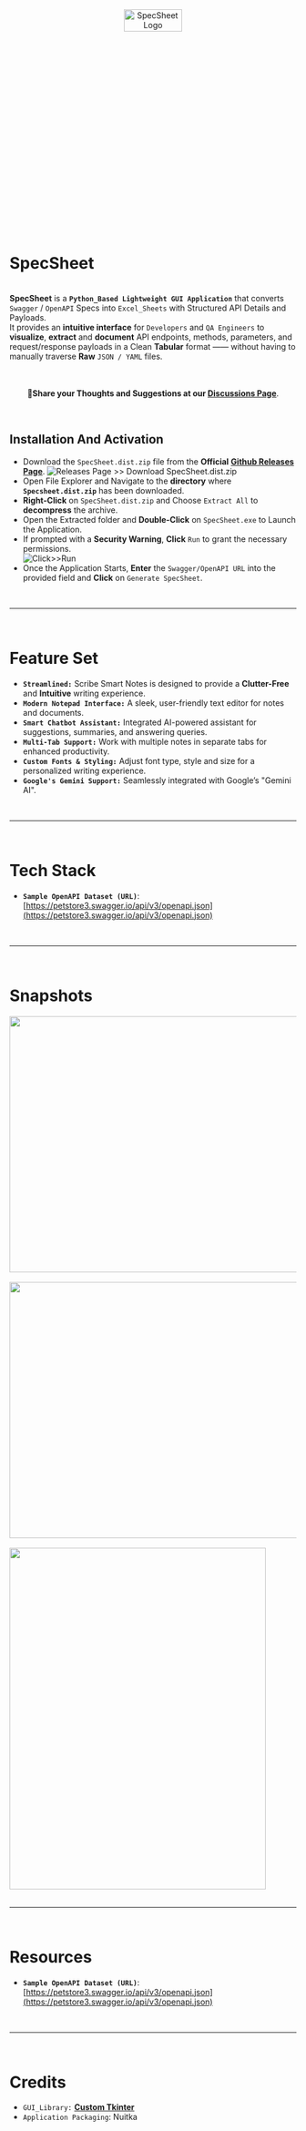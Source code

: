 <div align="center">
   <img src="https://github.com/user-attachments/assets/322f81b8-3629-43bf-bde9-f312df7b5823" alt="SpecSheet Logo" width="45%" height="10%">
</div>

# SpecSheet
   <br>**SpecSheet** is a **`Python_Based Lightweight GUI Application`** that converts `Swagger` / `OpenAPI` Specs into `Excel_Sheets` with Structured API Details and Payloads.<br>
   It provides an **intuitive interface** for `Developers` and `QA Engineers` to **visualize**, **extract** and **document** API endpoints, methods, parameters, and request/response payloads in a Clean **Tabular** format —— without having to manually traverse **Raw** `JSON / YAML` files.
<br>
<br>
<br>

<div align="center">
  
**📌Share your Thoughts and Suggestions at our [Discussions Page](https://github.com/Yashvant-Chhapwale/SpecSheet-Swagger_To_Excel_Converter/discussions/1)**.
</div>
<br>

## Installation And Activation
- Download the `SpecSheet.dist.zip` file from the **Official** [**Github Releases Page**](https://github.com/Yashvant-Chhapwale/SpecSheet-Swagger_To_Excel_Converter/releases/tag/v1.0.0).
  ![Releases Page >> Download `SpecSheet.dist.zip`](https://github.com/user-attachments/assets/8949edb7-3c67-4872-a301-7935f4ffe873)<br>
- Open File Explorer and Navigate to the **directory** where **`Specsheet.dist.zip`** has been downloaded.
- **Right-Click** on `SpecSheet.dist.zip` and Choose `Extract All` to **decompress** the archive.
- Open the Extracted folder and **Double-Click** on `SpecSheet.exe` to Launch the Application.
- If prompted with a **Security Warning**, **Click** `Run` to grant the necessary permissions.<br>
  ![Click>>Run](https://github.com/user-attachments/assets/d551337e-58ea-4628-9176-8eefc762c40c)<br>
- Once the Application Starts, **Enter** the `Swagger/OpenAPI URL` into the provided field and **Click** on `Generate SpecSheet`.
<br>

---
<br>

# Feature Set
- **`Streamlined:`** Scribe Smart Notes is designed to provide a **Clutter-Free** and **Intuitive** writing experience.
- **`Modern Notepad Interface:`** A sleek, user-friendly text editor for notes and documents.
- **`Smart Chatbot Assistant:`** Integrated AI-powered assistant for suggestions, summaries, and answering queries.
- **`Multi-Tab Support:`** Work with multiple notes in separate tabs for enhanced productivity.
- **`Custom Fonts & Styling:`** Adjust font type, style and size for a personalized writing experience.
- **`Google's Gemini Support:`** Seamlessly integrated with Google’s "Gemini AI".
<br>

---
<br>

# Tech Stack
- **`Sample OpenAPI Dataset (URL)`**: [https://petstore3.swagger.io/api/v3/openapi.json](https://petstore3.swagger.io/api/v3/openapi.json)
<br>

---
<br>

# Snapshots
<img src="https://github.com/user-attachments/assets/71046b9d-ff13-49d6-bca3-6af9c951104b" width="750" height="450" /><br>
<br>
<img src="https://github.com/user-attachments/assets/250bad89-c42e-433e-ad9f-dafa86977d2e" width="750" height="450" /><br> 
<br>
<img src="https://github.com/user-attachments/assets/2b5e07b0-0429-426a-a23f-5214f0c24473" width="450" height="600" /><br>
<br>

---
<br>

# Resources
- **`Sample OpenAPI Dataset (URL)`**: [https://petstore3.swagger.io/api/v3/openapi.json](https://petstore3.swagger.io/api/v3/openapi.json)
<br>

---
<br>

# Credits
- `GUI_Library:` **[Custom Tkinter](https://pypi.org/project/customtkinter/)**
- `Application Packaging`: Nuitka
<br>

